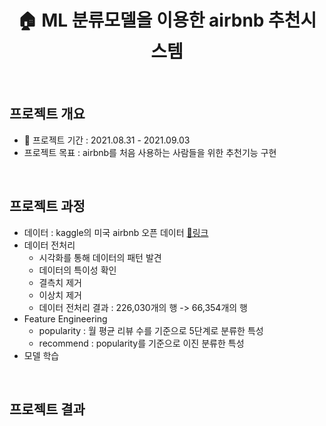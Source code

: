 <div align="center">
  <h1> 🏠 ML 분류모델을 이용한 airbnb 추천시스템 </h1>
  <br>
  </div>
  
  ## 프로젝트 개요 
  - 📅 프로젝트 기간 : 2021.08.31 - 2021.09.03   
  - 프로젝트 목표 : airbnb를 처음 사용하는 사람들을 위한 추천기능 구현
  <br>
  
  ## 프로젝트 과정 
  - 데이터 : kaggle의 미국 airbnb 오픈 데이터 [🔗링크](https://www.kaggle.com/kritikseth/us-airbnb-open-data)
  - 데이터 전처리 
    - 시각화를 통해 데이터의 패턴 발견 
    - 데이터의 특이성 확인
    - 결측치 제거
    - 이상치 제거 
    - 데이터 전처리 결과 : 226,030개의 행 -> 66,354개의 행 
  - Feature Engineering 
    - popularity : 월 평균 리뷰 수를 기준으로 5단계로 분류한 특성 
    - recommend : popularity를 기준으로 이진 분류한 특성   
  - 모델 학습 
  <br>
  
  ## 프로젝트 결과 
  

  
